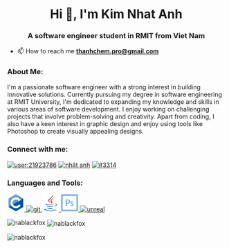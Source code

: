 <h1 align="center">Hi 👋, I'm Kim Nhat Anh</h1>
<h3 align="center">A software engineer student in RMIT from Viet Nam</h3>

- 📫 How to reach me **thanhchem.pro@gmail.com**

<h3 align="left">About Me:</h3>
<p align="left">I'm a passionate software engineer with a strong interest in building innovative solutions. Currently pursuing my degree in software engineering at RMIT University, I'm dedicated to expanding my knowledge and skills in various areas of software development. I enjoy working on challenging projects that involve problem-solving and creativity. Apart from coding, I also have a keen interest in graphic design and enjoy using tools like Photoshop to create visually appealing designs.</p>

<h3 align="left">Connect with me:</h3>
<p align="left">
<a href="https://stackoverflow.com/users/user:21923786" target="blank"><img align="center" src="https://raw.githubusercontent.com/rahuldkjain/github-profile-readme-generator/master/src/images/icons/Social/stack-overflow.svg" alt="user:21923786" height="30" width="40" /></a>
<a href="https://fb.com/nhật anh" target="blank"><img align="center" src="https://raw.githubusercontent.com/rahuldkjain/github-profile-readme-generator/master/src/images/icons/Social/facebook.svg" alt="nhật anh" height="30" width="40" /></a>
<a href="https://discord.gg/#3314" target="blank"><img align="center" src="https://raw.githubusercontent.com/rahuldkjain/github-profile-readme-generator/master/src/images/icons/Social/discord.svg" alt="#3314" height="30" width="40" /></a>
</p>

<h3 align="left">Languages and Tools:</h3>
<p align="left"> <a href="https://www.cprogramming.com/" target="_blank" rel="noreferrer"> <img src="https://raw.githubusercontent.com/devicons/devicon/master/icons/c/c-original.svg" alt="c" width="40" height="40"/> </a> <a href="https://git-scm.com/" target="_blank" rel="noreferrer"> <img src="https://www.vectorlogo.zone/logos/git-scm/git-scm-icon.svg" alt="git" width="40" height="40"/> </a> <a href="https://www.java.com" target="_blank" rel="noreferrer"> <img src="https://raw.githubusercontent.com/devicons/devicon/master/icons/java/java-original.svg" alt="java" width="40" height="40"/> </a> <a href="https://www.photoshop.com/en" target="_blank" rel="noreferrer"> <img src="https://raw.githubusercontent.com/devicons/devicon/master/icons/photoshop/photoshop-line.svg" alt="photoshop" width="40" height="40"/> </a> <a href="https://unrealengine.com/" target="_blank" rel="noreferrer"> <img src="https://raw.githubusercontent.com/kenangundogan/fontisto/036b7eca71aab1bef8e6a0518f7329f13ed62f6b/icons/svg/brand/unreal-engine.svg" alt="unreal" width="40" height="40"/> </a> </p>

<p><img align="left" src="https://github-readme-stats.vercel.app/api/top-langs?username=nablackfox&show_icons=true&locale=en&layout=compact" alt="nablackfox" /></p>

<p>&nbsp;<img align="center" src="https://github-readme-stats.vercel.app/api?username=nablackfox&show_icons=true&locale=en" alt="nablackfox" /></p>

<p><img align="center" src="https://github-readme-streak-stats.herokuapp.com/?user=nablackfox&" alt="nablackfox" /></p>
